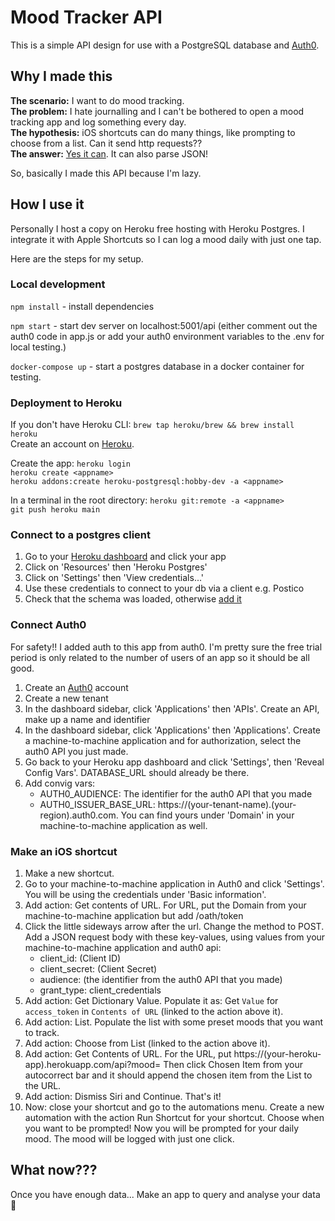 # Mood Tracker API

This is a simple API design for use with a PostgreSQL database and [Auth0](https://auth0.com/). 

## Why I made this

**The scenario:** I want to do mood tracking.  
**The problem:** I hate journalling and I can't be bothered to open a mood tracking app and log something every day.  
**The hypothesis:** iOS shortcuts can do many things, like prompting to choose from a list. Can it send http requests??  
**The answer:** [Yes it can](https://support.apple.com/en-nz/guide/shortcuts/apd2d448b2de/ios). It can also parse JSON! 

So, basically I made this API because I'm lazy.

## How I use it

Personally I host a copy on Heroku free hosting with Heroku Postgres. I integrate it with Apple Shortcuts so I can log a mood daily with just one tap.

Here are the steps for my setup.

### Local development

`npm install` - install dependencies

`npm start` - start dev server on localhost:5001/api (either comment out the auth0 code in app.js or add your auth0 environment variables to the .env for local testing.)

`docker-compose up` - start a postgres database in a docker container for testing.

### Deployment to Heroku

If you don't have Heroku CLI: `brew tap heroku/brew && brew install heroku`  
Create an account on [Heroku](https://www.heroku.com/).

Create the app:
`heroku login`  
`heroku create <appname>`  
`heroku addons:create heroku-postgresql:hobby-dev -a <appname>`

In a terminal in the root directory:
`heroku git:remote -a <appname>`  
`git push heroku main`

### Connect to a postgres client

1. Go to your [Heroku dashboard](https://dashboard.heroku.com/apps) and click your app
2. Click on 'Resources' then 'Heroku Postgres'
3. Click on 'Settings' then 'View credentials...'
4. Use these credentials to connect to your db via a client e.g. Postico
5. Check that the schema was loaded, otherwise [add it](https://github.com/rachelgrimwood/tracker-api/blob/main/db/sql/01_database_schema.sql)

### Connect Auth0

For safety!! I added auth to this app from auth0. I'm pretty sure the free trial period is only related to the number of users of an app so it should be all good.

1. Create an [Auth0](https://auth0.com/) account
2. Create a new tenant
3. In the dashboard sidebar, click 'Applications' then 'APIs'. Create an API, make up a name and identifier
4. In the dashboard sidebar, click 'Applications' then 'Applications'. Create a machine-to-machine application and for authorization, select the auth0 API you just made.
5. Go back to your Heroku app dashboard and click 'Settings', then 'Reveal Config Vars'. DATABASE_URL should already be there.
6. Add convig vars:
    - AUTH0_AUDIENCE: The identifier for the auth0 API that you made
    - AUTH0_ISSUER_BASE_URL: https://(your-tenant-name).(your-region).auth0.com. You can find yours under 'Domain' in your machine-to-machine application as well.

### Make an iOS shortcut

1. Make a new shortcut.
2. Go to your machine-to-machine application in Auth0 and click 'Settings'. You will be using the credentials under 'Basic information'.
3. Add action: Get contents of URL. For URL, put the Domain from your machine-to-machine application but add /oath/token
4. Click the little sideways arrow after the url. Change the method to POST. Add a JSON request body with these key-values, using values from your machine-to-machine application and auth0 api:
    - client_id: (Client ID)
    - client_secret: (Client Secret)
    - audience: (the identifier from the auth0 API that you made)
    - grant_type: client_credentials
5. Add action: Get Dictionary Value. Populate it as: Get `Value` for `access_token` in `Contents of URL` (linked to the action above it).
6. Add action: List. Populate the list with some preset moods that you want to track.
7. Add action: Choose from List (linked to the action above it). 
8. Add action: Get Contents of URL. For the URL, put https://(your-heroku-app).herokuapp.com/api?mood= Then click Chosen Item from your autocorrect bar and it should append the chosen item from the List to the URL.
9. Add action: Dismiss Siri and Continue. That's it!
10. Now: close your shortcut and go to the automations menu. Create a new automation with the action Run Shortcut for your shortcut. Choose when you want to be prompted! Now you will be prompted for your daily mood. The mood will be logged with just one click.
  
## What now???
  
Once you have enough data... Make an app to query and analyse your data 🧐
